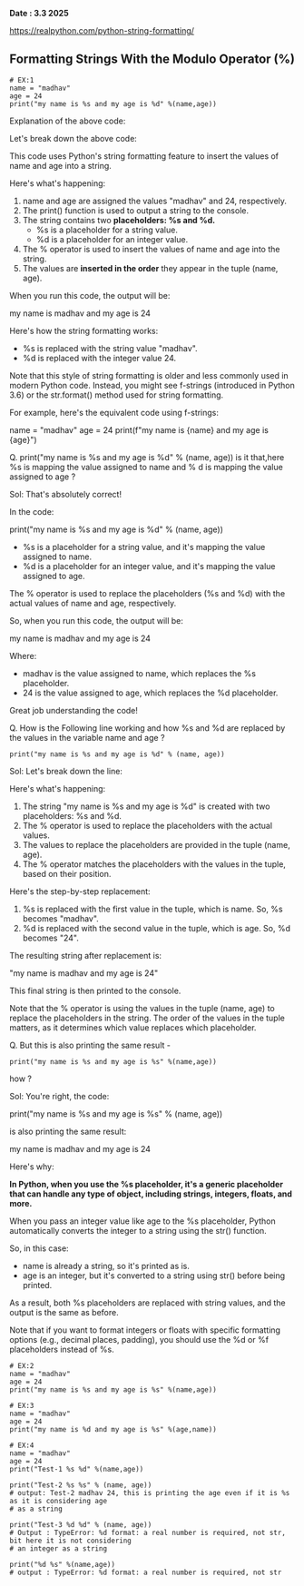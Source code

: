**Date : 3.3 2025**

https://realpython.com/python-string-formatting/


## Formatting Strings With the Modulo Operator (%)

```
# EX:1
name = "madhav"
age = 24
print("my name is %s and my age is %d" %(name,age))
```

Explanation of the above code:

Let's break down the above code:

This code uses Python's string formatting feature to insert the values of name and age into a string.

Here's what's happening:

1. name and age are assigned the values "madhav" and 24, respectively.
2. The print() function is used to output a string to the console.
3. The string contains two **placeholders: %s and %d.**
    - %s is a placeholder for a string value.
    - %d is a placeholder for an integer value.
4. The % operator is used to insert the values of name and age into the string.
5. The values are **inserted in the order** they appear in the tuple (name, age).

When you run this code, the output will be:


my name is madhav and my age is 24


Here's how the string formatting works:

- %s is replaced with the string value "madhav".
- %d is replaced with the integer value 24.

Note that this style of string formatting is older and less commonly used in modern Python code. Instead, you might see f-strings (introduced in Python 3.6) or the str.format() method used for string formatting.

For example, here's the equivalent code using f-strings:


name = "madhav"
age = 24
print(f"my name is {name} and my age is {age}")


Q. print("my name is %s and my age is %d" % (name, age))
is it that,here %s is mapping the value assigned to name and % d is mapping the value assigned to age ?

Sol:
That's absolutely correct!

In the code:

print("my name is %s and my age is %d" % (name, age))


- %s is a placeholder for a string value, and it's mapping the value assigned to name.
- %d is a placeholder for an integer value, and it's mapping the value assigned to age.

The % operator is used to replace the placeholders (%s and %d) with the actual values of name and age, respectively.

So, when you run this code, the output will be:

my name is madhav and my age is 24


Where:

- madhav is the value assigned to name, which replaces the %s placeholder.
- 24 is the value assigned to age, which replaces the %d placeholder.

Great job understanding the code!

Q. How is the Following line working and how %s and %d are replaced by the values in the variable name and age ?

```print("my name is %s and my age is %d" % (name, age))```
   
Sol: 
Let's break down the line:

Here's what's happening:

1. The string "my name is %s and my age is %d" is created with two placeholders: %s and %d.
2. The % operator is used to replace the placeholders with the actual values.
3. The values to replace the placeholders are provided in the tuple (name, age).
4. The % operator matches the placeholders with the values in the tuple, based on their position.

Here's the step-by-step replacement:

1. %s is replaced with the first value in the tuple, which is name. So, %s becomes "madhav".
2. %d is replaced with the second value in the tuple, which is age. So, %d becomes "24".

The resulting string after replacement is:


"my name is madhav and my age is 24"


This final string is then printed to the console.

Note that the % operator is using the values in the tuple (name, age) to replace the placeholders in the string. The order of the values in the tuple matters, as it determines which value replaces which placeholder.

Q. But this is also printing the same result -

```print("my name is %s and my age is %s" %(name,age))```

how ?

Sol:
You're right, the code:


print("my name is %s and my age is %s" % (name, age))


is also printing the same result:


my name is madhav and my age is 24


Here's why:

**In Python, when you use the %s placeholder, it's a generic placeholder that can handle any type of object, including strings, integers, floats, and more.**

When you pass an integer value like age to the %s placeholder, Python automatically converts the integer to a string using the str() function.

So, in this case:

- name is already a string, so it's printed as is.
- age is an integer, but it's converted to a string using str() before being printed.

As a result, both %s placeholders are replaced with string values, and the output is the same as before.

Note that if you want to format integers or floats with specific formatting options (e.g., decimal places, padding), you should use the %d or %f placeholders instead of %s.



```
# EX:2
name = "madhav"
age = 24
print("my name is %s and my age is %s" %(name,age))
```
```
# EX:3
name = "madhav"
age = 24
print("my name is %d and my age is %s" %(age,name))
```

```
# EX:4
name = "madhav"
age = 24
print("Test-1 %s %d" %(name,age))

print("Test-2 %s %s" % (name, age))
# output: Test-2 madhav 24, this is printing the age even if it is %s as it is considering age
# as a string

print("Test-3 %d %d" % (name, age))
# Output : TypeError: %d format: a real number is required, not str, bit here it is not considering
# an integer as a string

print("%d %s" %(name,age))
# output : TypeError: %d format: a real number is required, not str
```

